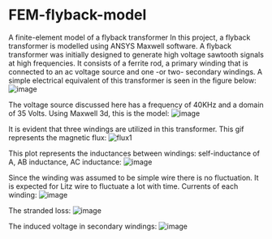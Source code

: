 # FEM-flyback-model
A finite-element model of a flyback transformer
In this project, a flyback transformer is modelled using ANSYS Maxwell software.
A flyback transformer was initially designed to generate high voltage sawtooth signals at high frequencies. It consists of a ferrite rod, a primary winding that is connected to an ac voltage source and one -or two- secondary windings. A simple electrical equivalent of this transformer is seen in the figure below:
 ![image](https://github.com/Ahsnazari/FEM-flyback-model/assets/118515566/16f293ed-d4d3-4ec4-b696-ae59d1b750f8)

The voltage source discussed here has a frequency of 40KHz and a domain of 35 Volts.
Using Maxwell 3d, this is the model:
 ![image](https://github.com/Ahsnazari/FEM-flyback-model/assets/118515566/e8ec2bf3-d932-46fc-a15d-baf90631b78b)

It is evident that three windings are utilized in this transformer.
This gif represents the magnetic flux:
![flux1](https://github.com/Ahsnazari/FEM-flyback-model/assets/118515566/eb1029b1-6515-41da-aa2b-ae858b1a9577)


This plot represents the inductances between windings: self-inductance of A, AB inductance, AC inductance:
 ![image](https://github.com/Ahsnazari/FEM-flyback-model/assets/118515566/b2e5153d-db70-48f5-9f6b-6938d0907d5a)

Since the winding was assumed to be simple wire there is no fluctuation. It is expected for Litz wire to fluctuate a lot with time.
Currents of each winding:
 ![image](https://github.com/Ahsnazari/FEM-flyback-model/assets/118515566/f87b59fc-82b6-4f8c-aba4-d6e93a0f3739)

The stranded loss:
 ![image](https://github.com/Ahsnazari/FEM-flyback-model/assets/118515566/dd7cd79a-98e8-40a4-ac5e-1a6bab8f77b4)

The induced voltage in secondary windings:
 ![image](https://github.com/Ahsnazari/FEM-flyback-model/assets/118515566/ba18cf6b-c3a6-4d44-a2d8-342893542fba)

